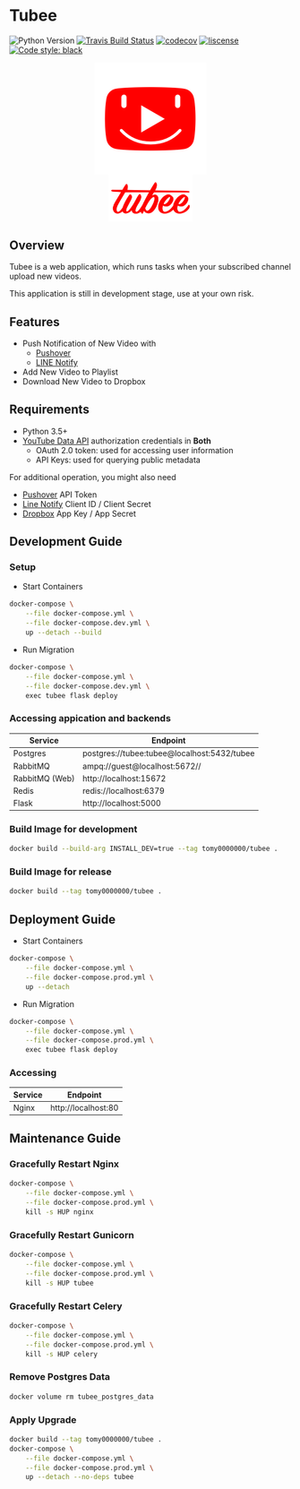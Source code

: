 # Tubee

![Python Version](https://img.shields.io/badge/python-3.6+-blue.svg?logo=python)
[![Travis Build Status](https://img.shields.io/travis/com/tomy0000000/Tubee?logo=Travis)](https://travis-ci.com/tomy0000000/Tubee)
[![codecov](https://codecov.io/gh/tomy0000000/Tubee/branch/master/graph/badge.svg?token=j6pUVAg2Wf)](https://codecov.io/gh/tomy0000000/Tubee)
[![liscense](https://img.shields.io/github/license/tomy0000000/Tubee.svg)](https://github.com/tomy0000000/Tubee/blob/master/LICENSE)
[![Code style: black](https://img.shields.io/badge/code%20style-black-000000.svg)](https://github.com/psf/black)

<p align="center">
    <img src="tubee/static/favicon.png" align="center">
    <br>
    <img width="150" src="tubee/static/img/tubee_text.png" align="center">
</p>

## Overview

Tubee is a web application, which runs tasks when your subscribed channel upload new videos.

This application is still in development stage, use at your own risk.

## Features

- Push Notification of New Video with
  - [Pushover](https://pushover.net)
  - [LINE Notify](https://notify-bot.line.me)
- Add New Video to Playlist
- Download New Video to Dropbox

## Requirements

- Python 3.5+
- [YouTube Data API](https://developers.google.com/youtube/registering_an_application) authorization credentials in **Both**
  - OAuth 2.0 token: used for accessing user information
  - API Keys: used for querying public metadata

For additional operation, you might also need

- [Pushover](https://pushover.net/) API Token
- [Line Notify](https://notify-bot.line.me/zh_TW/) Client ID / Client Secret
- [Dropbox](https://www.dropbox.com/developers/apps) App Key / App Secret

## Development Guide

### Setup

- Start Containers

```bash
docker-compose \
	--file docker-compose.yml \
	--file docker-compose.dev.yml \
	up --detach --build
```

- Run Migration

```bash
docker-compose \
	--file docker-compose.yml \
	--file docker-compose.dev.yml \
	exec tubee flask deploy
```

### Accessing appication and backends

| Service        | Endpoint                                    |
| -------------- | ------------------------------------------- |
| Postgres       | postgres://tubee:tubee@localhost:5432/tubee |
| RabbitMQ       | ampq://guest@localhost:5672//               |
| RabbitMQ (Web) | http://localhost:15672                      |
| Redis          | redis://localhost:6379                      |
| Flask          | http://localhost:5000                       |

### Build Image for development

```bash
docker build --build-arg INSTALL_DEV=true --tag tomy0000000/tubee .
```

### Build Image for release

```bash
docker build --tag tomy0000000/tubee .
```

## Deployment Guide

- Start Containers

```bash
docker-compose \
	--file docker-compose.yml \
	--file docker-compose.prod.yml \
	up --detach
```

- Run Migration

```bash
docker-compose \
	--file docker-compose.yml \
	--file docker-compose.prod.yml \
	exec tubee flask deploy
```

### Accessing

| Service | Endpoint            |
| ------- | ------------------- |
| Nginx   | http://localhost:80 |

## Maintenance Guide

### Gracefully Restart Nginx

```bash
docker-compose \
	--file docker-compose.yml \
	--file docker-compose.prod.yml \
	kill -s HUP nginx
```

### Gracefully Restart Gunicorn

```bash
docker-compose \
	--file docker-compose.yml \
	--file docker-compose.prod.yml \
	kill -s HUP tubee
```

### Gracefully Restart Celery

```bash
docker-compose \
	--file docker-compose.yml \
	--file docker-compose.prod.yml \
	kill -s HUP celery
```

### Remove Postgres Data

```bash
docker volume rm tubee_postgres_data
```

### Apply Upgrade

```bash
docker build --tag tomy0000000/tubee .
docker-compose \
	--file docker-compose.yml \
	--file docker-compose.prod.yml \
	up --detach --no-deps tubee
```
